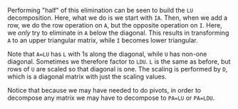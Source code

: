 Performing "half" of this elimination can be seen to build the `LU`
decomposition. Here, what we do is we start with `IA`. Then, when we
add a row, we do the row operation on `A`, but the opposite operation
on `I`. Here, we *only* try to eliminate in `A` below the
diagonal. This results in transforming `A` to an upper triangular
matrix, while `I` becomes lower triangular.

Note that `A=LU` has `L` with 1s along the diagonal, while `U` has
non-one diagonal. Sometimes we therefore factor to `LDU`. `L` is the
same as before, but rows of `U` are scaled so that diagonal is
one. The scaling is performed by `D`, which is a diagonal matrix with
just the scaling values.

Notice that because we may have needed to do pivots, in order to
decompose any matrix we may have to decompose to `PA=LU` or `PA=LDU`.
